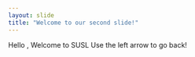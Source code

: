 ```yaml
---
layout: slide
title: "Welcome to our second slide!"
---
```

Hello , Welcome to SUSL 
Use the left arrow to go back!
